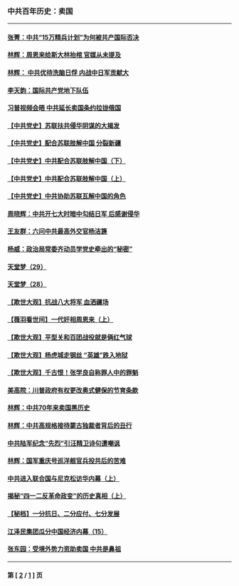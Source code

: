 ### 中共百年历史：卖国
---
#### [张菁：中共“15万精兵计划”为何被共产国际否决](../../pages/nf1176117/n13967677.md?09280430) 
#### [林辉：周恩来给斯大林抬棺 官媒从未提及](../../pages/nf1176117/n13961173.md?09280430) 
#### [林辉： 中共优待洗脑日俘 内战中日军贡献大](../../pages/nf1176117/n13624644.md?09280430) 
#### [李天韵：国际共产党地下队伍](../../pages/nf1176117/n13611808.md?09280430) 
#### [习普视频会晤 中共延长卖国条约拉拢俄国](../../pages/nf1176117/n13060971.md?09280430) 
#### [【中共党史】苏联扶共侵华阴谋的大揭发](../../pages/nf1176117/n13056050.md?09280430) 
#### [【中共党史】配合苏联肢解中国 分裂新疆](../../pages/nf1176117/n13040700.md?09280430) 
#### [【中共党史】中共配合苏联肢解中国（下）](../../pages/nf1176117/n13035660.md?09280430) 
#### [【中共党史】中共配合苏联肢解中国（上）](../../pages/nf1176117/n13030262.md?09280430) 
#### [【中共党史】中共协助苏联瓦解中国的角色](../../pages/nf1176117/n13018109.md?09280430) 
#### [周晓辉：中共开七大时暗中勾结日军 后感谢侵华](../../pages/nf1176117/n12921960.md?09280430) 
#### [王友群：六问中共最高外交官杨洁篪](../../pages/nf1176117/n12836495.md?09280430) 
#### [杨威：政治局常委齐动员学党史牵出的“秘密”](../../pages/nf1176117/n12764642.md?09280430) 
#### [天堂梦（29）](../../pages/nf1176117/n12408465.md?09280430) 
#### [天堂梦（28）](../../pages/nf1176117/n12408309.md?09280430) 
#### [【欺世大观】抗战八大将军 血洒疆场](../../pages/nf1176117/n12357044.md?09280430) 
#### [【薇羽看世间】一代奸相周恩来（上）](../../pages/nf1176117/n12401109.md?09280430) 
#### [【欺世大观】平型关和百团战役就是俩红气球](../../pages/nf1176117/n12359157.md?09280430) 
#### [【欺世大观】杨虎城走钢丝 “英雄”跌入地狱](../../pages/nf1176117/n12358840.md?09280430) 
#### [【欺世大观】千古恨！张学良自称罪人中的罪魁](../../pages/nf1176117/n12358629.md?09280430) 
#### [美高院：川普政府有权更改奥式健保的节育条款](../../pages/nf1176117/n12242171.md?09280430) 
#### [林辉：中共70年来卖国黑历史](../../pages/nf1176117/n11552181.md?09280430) 
#### [林辉：中共高规格接待蒙古独裁者背后的丑行](../../pages/nf1176117/n11225005.md?09280430) 
#### [中共陆军纪念“先烈”引汪精卫诗句遭嘲讽](../../pages/nf1176117/n11153345.md?09280430) 
#### [林辉：国军重庆号巡洋舰官兵投共后的苦难](../../pages/nf1176117/n10997801.md?09280430) 
#### [中共进入联合国与尼克松访华内幕（上）](../../pages/nf1176117/n10138788.md?09280430) 
#### [揭秘“四一二反革命政变”的历史真相（上）](../../pages/nf1176117/n9996650.md?09280430) 
#### [【秘档】一分抗日、二分应付、七分发展](../../pages/nf1176117/n9331484.md?09280430) 
#### [江泽民集团瓜分中国经济内幕（15）](../../pages/nf1176117/n9268584.md?09280430) 
#### [张东园：受境外势力资助卖国 中共是鼻祖](../../pages/nf1176117/n9272480.md?09280430) 

---
#### 第 [ [2](./2.md?09280430) / [1](./1.md?09280430) ] 页
